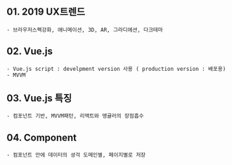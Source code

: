## 01. 2019 UX트렌드
    - 브라우저스펙강화, 애니메이션, 3D, AR, 그라디에션, 다크테마 

## 02. Vue.js 
    - Vue.js script : develpment version 사용 ( production version : 배포용)
    - MVVM

## 03. Vue.js 특징
    - 컴포넌트 기반, MVVM패턴, 리액트와 앵귤러의 장점흡수

## 04. Component 
    - 컴포넌트 안에 데이터의 셩걱 도메인별, 페이지별로 저장  
  